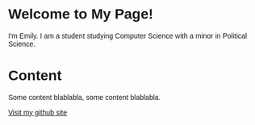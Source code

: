 <!-- <!DOCTYPE html> -->
<html lang="en">
<head>
<title>Page Title</title>
<meta charset="UTF-8">
<meta name="viewport" content="width=device-width, initial-scale=1">
<style>
/* Style the body */
body {
  font-family: Arial;
  margin: 0;
}

/* Header/Logo Title */
.header {
  padding: 60px;
  text-align: center;
  background: url('headerBackground.jpg');
  <!-- background: #1ED47C; -->
  color: white;
  font-size: 30px;
}

/* Page Content */
.content {padding:20px;}
</style>
</head>
<body>

<div class="header">
  <h1>Welcome to My Page!</h1>
  <p>I'm Emily. I am a student studying Computer Science with a minor in Political Science.</p>
</div>

<div class="content">
  <h1>Content</h1>
  <p>Some content blablabla, some content blablabla.</p>
</div>
<div><a href="https://github.com/epfau22">Visit my github site</a></div>


</body>
</html>



<!-- You can use the [editor on GitHub](https://github.com/epfau22/epfau.github.io/edit/gh-pages/index.md) to maintain and preview the content for your website in Markdown files.

Whenever you commit to this repository, GitHub Pages will run [Jekyll](https://jekyllrb.com/) to rebuild the pages in your site, from the content in your Markdown files. -->

<!-- ### Markdown

Markdown is a lightweight and easy-to-use syntax for styling your writing. It includes conventions for

```markdown
Syntax highlighted code block

# Header 1
## Header 2
### Header 3

- Bulleted
- List

1. Numbered
2. List

**Bold** and _Italic_ and `Code` text

[Link](url) and ![Image](src)
```

For more details see [Basic writing and formatting syntax](https://docs.github.com/en/github/writing-on-github/getting-started-with-writing-and-formatting-on-github/basic-writing-and-formatting-syntax).

### Jekyll Themes

Your Pages site will use the layout and styles from the Jekyll theme you have selected in your [repository settings](https://github.com/epfau22/epfau.github.io/settings/pages). The name of this theme is saved in the Jekyll `_config.yml` configuration file.

### Support or Contact

Having trouble with Pages? Check out our [documentation](https://docs.github.com/categories/github-pages-basics/) or [contact support](https://support.github.com/contact) and we’ll help you sort it out. -->
